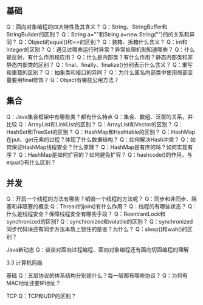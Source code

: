 ## 基础 
Q：面向对象编程的四大特性及其含义？
Q：String、StringBuffer和StringBuilder的区别？ Q：String a=""和String
a=new String("")的的关系和异同？ Q：Object的equal()和==的区别？
Q：装箱、拆箱什么含义？ Q：int和Integer的区别？
Q：遇见过哪些运行时异常？异常处理机制知道哪些？ Q：什么是反射，有什么作用和应用？
Q：什么是内部类？有什么作用？静态内部类和非静态内部类的区别？
Q：final、finally、finalize()分别表示什么含义？ Q：重写和重载的区别？
Q：抽象类和接口的异同？ Q：为什么匿名内部类中使用局部变量要用final修饰？
Q：Object有哪些公用方法？

## 集合
 Q：Java集合框架中有哪些类？都有什么特点
Q：集合、数组、泛型的关系，并比较 Q：ArrayList和LinkList的区别？
Q：ArrayList和Vector的区别？ Q：HashSet和TreeSet的区别？
Q：HashMap和Hashtable的区别？
Q：HashMap在put、get元素的过程？体现了什么数据结构？ Q：如何解决Hash冲突？
Q：如何保证HashMap线程安全？什么原理？ Q：HashMap是有序的吗？如何实现有序？
Q：HashMap是如何扩容的？如何避免扩容？
Q：hashcode()的作用，与equal()有什么区别？

## 并发 
Q：开启一个线程的方法有哪些？销毁一个线程的方法呢？
Q：同步和非同步、阻塞和非阻塞的概念 Q：Thread的join()有什么作用？
Q：线程的有哪些状态？ Q：什么是线程安全？保障线程安全有哪些手段？
Q：ReentrantLock和synchronized的区别? Q：synchronized和volatile的区别？
Q：synchronized同步代码块还有同步方法本质上锁住的是谁？为什么？
Q：sleep()和wait()的区别？

Java新动态
Q：谈谈对面向过程编程、面向对象编程还有面向切面编程的理解

3.3 计算机网络

基础
Q：五层协议的体系结构分别是什么？每一层都有哪些协议？
Q：为何有MAC地址还要IP地址？

TCP
Q：TCP和UDP的区别？
